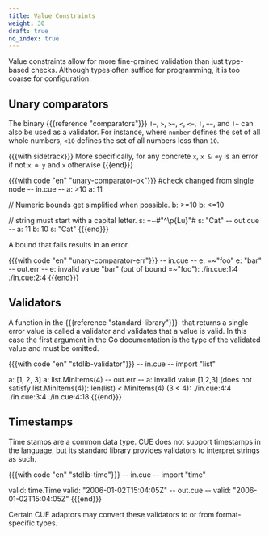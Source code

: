 ```yaml
---
title: Value Constraints
weight: 30
draft: true
no_index: true
---
```


Value constraints allow for more fine-grained validation than just type-based checks.
Although types often suffice for programming, it is too coarse for configuration.

<!--

<JSON schema as an example>

CUE allows defining separate restrictions on

By using references, CUE also allows defining detailed relations between fields.

-->

## Unary comparators

The binary {{{reference "comparators"}}} `!=`, `>`, `>=`, `<`, `<=`, `!`, `=~`, and
`!~` can also be used as a validator.  For instance, where `number` defines the
set of all whole numbers, `<10` defines the set of all numbers less than `10`.

{{{with sidetrack}}}
More specifically, for any concrete `x`, `x & ⊗y` is an error if not `x ⊗ y` and
`x` otherwise
{{{end}}}

{{{with code "en" "unary-comparator-ok"}}}
#check changed from single node
-- in.cue --
a: >10
a: 11

// Numeric bounds get simplified when possible.
b: >=10
b: <=10

// string must start with a capital letter.
s: =~#"^\p{Lu}"#
s: "Cat"
-- out.cue --
a: 11
b: 10
s: "Cat"
{{{end}}}

A bound that fails results in an error.

{{{with code "en" "unary-comparator-err"}}}
-- in.cue --
e: =~"foo"
e: "bar"
-- out.err --
e: invalid value "bar" (out of bound =~"foo"):
    ./in.cue:1:4
    ./in.cue:2:4
{{{end}}}

## Validators

A function in the {{{reference "standard-library"}}}  that returns a single error
value is called a validator and validates that a value is valid.
In this case the first argument in the Go documentation is the type of the
validated value and must be omitted.

{{{with code "en" "stdlib-validator"}}}
-- in.cue --
import "list"

a: [1, 2, 3]
a: list.MinItems(4)
-- out.err --
a: invalid value [1,2,3] (does not satisfy list.MinItems(4)): len(list) < MinItems(4) (3 < 4):
    ./in.cue:4:4
    ./in.cue:3:4
    ./in.cue:4:18
{{{end}}}

## Timestamps

Time stamps are a common data type.
CUE does not support timestamps in the language, but its standard library
provides validators to interpret strings as such.

{{{with code "en" "stdlib-time"}}}
-- in.cue --
import "time"

valid: time.Time
valid: "2006-01-02T15:04:05Z"
-- out.cue --
valid: "2006-01-02T15:04:05Z"
{{{end}}}

Certain CUE adaptors may convert these validators to or from format-specific
types.

<!-- TODO: CUE OpenAPI generation seems to be broken wrt to this. Make this work.

{{{with code "en" "stdlib-time-jsonschema"}}}
#norun should ignore this block because it's in an HTML comment
-- in.cue --
import "time"

#Meetup: {
	time:  time.Time
	place: string
}
-- out.jsonschema --
{{{end}}}

-->
